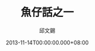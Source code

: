 ---
issue: 45
title: 魚仔話之一
author: 邱文錫
date: 2013-11-14T00:00:00.000+08:00
topic: 新知
difficulty: 1
wikidata: Q98095384
wikidata_link: https://www.wikidata.org/wiki/Q98095384
---